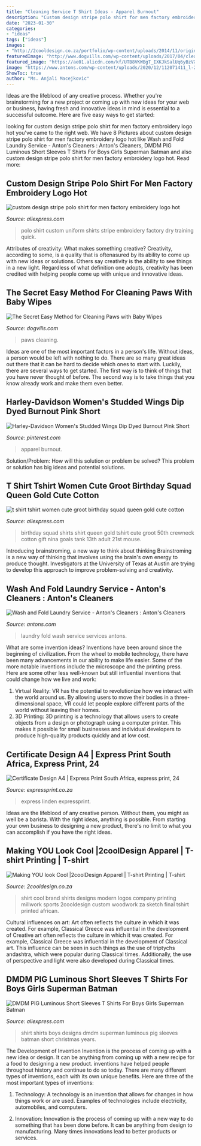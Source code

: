 ```yaml
---
title: "Cleaning Service T Shirt Ideas - Apparel Burnout"
description: "Custom design stripe polo shirt for men factory embroidery logo hot"
date: "2023-01-30"
categories:
- "ideas"
tags: ["ideas"]
images:
- "http://2cooldesign.co.za/portfolio/wp-content/uploads/2014/11/original-sketch-to-final-brand-logo-design.jpg"
featuredImage: "http://www.dogvills.com/wp-content/uploads/2017/04/cleaning-paws-f.jpg"
featured_image: "https://ae01.alicdn.com/kf/UTB8VKWBgT_IXKJkSalUq6yBzVXaR/t-shirt-tshirt-women-cute-groot-birthday-squad-queen-gold-cute-cotton-crewneck-party-shirts-gift.jpg"
image: "https://www.antons.com/wp-content/uploads/2020/12/112071411_l-2-1.jpg"
ShowToc: true
author: "Ms. Anjali Macejkovic"
---
```



Ideas are the lifeblood of any creative process. Whether you're brainstorming for a new project or coming up with new ideas for your web or business, having fresh and innovative ideas in mind is essential to a successful outcome. Here are five easy ways to get started: 

	

		
looking for custom design stripe polo shirt for men factory embroidery logo hot you've came to the right web. We have 8 Pictures about custom design stripe polo shirt for men factory embroidery logo hot like Wash and Fold Laundry Service - Anton&#039;s Cleaners : Anton&#039;s Cleaners, DMDM PIG Luminous Short Sleeves T Shirts For Boys Girls Superman Batman and also custom design stripe polo shirt for men factory embroidery logo hot. Read more:
		
    
## Custom Design Stripe Polo Shirt For Men Factory Embroidery Logo Hot

<img loading=lazy src="https://ae01.alicdn.com/kf/HTB1JIhxHFXXXXcNXVXXq6xXFXXXG/custom-design-stripe-polo-shirt-for-men-factory-embroidery-logo-hot-sale.jpg" onerror="this.onerror=null;this.src='https://tse1.mm.bing.net/th?id=OIP.nM46aH70rKJoGZG8NsjTFQHaHO&amp;pid=15.1';" alt="custom design stripe polo shirt for men factory embroidery logo hot">

_Source: aliexpress.com_

>polo shirt custom uniform shirts stripe embroidery factory dry training quick. 

	

Attributes of creativity: What makes something creative?
Creativity, according to some, is a quality that is oftenasured by its ability to come up with new ideas or solutions. Others say creativity is the ability to see things in a new light. Regardless of what definition one adopts, creativity has been credited with helping people come up with unique and innovative ideas.

    
## The Secret Easy Method For Cleaning Paws With Baby Wipes

<img loading=lazy src="http://www.dogvills.com/wp-content/uploads/2017/04/cleaning-paws-f.jpg" onerror="this.onerror=null;this.src='https://tse4.mm.bing.net/th?id=OIP.v0Kqs74S8CTNbrcRsSu2QwHaF4&amp;pid=15.1';" alt="The Secret Easy Method for Cleaning Paws with Baby Wipes">

_Source: dogvills.com_

>paws cleaning. 

	

Ideas are one of the most important factors in a person's life. Without ideas, a person would be left with nothing to do. There are so many great ideas out there that it can be hard to decide which ones to start with. Luckily, there are several ways to get started. The first way is to think of things that you have never thought of before. The second way is to take things that you know already work and make them even better.

    
## Harley-Davidson Women&#039;s Studded Wings Dip Dyed Burnout Pink Short

<img loading=lazy src="https://i.pinimg.com/736x/c5/03/6d/c5036d9415ceddbce2663607c0529833--harley-t-shirts-pink-shorts.jpg" onerror="this.onerror=null;this.src='https://tse4.mm.bing.net/th?id=OIP.HSwk0UfjUV7qYXKTnvVH7AHaLT&amp;pid=15.1';" alt="Harley-Davidson Women&#039;s Studded Wings Dip Dyed Burnout Pink Short">

_Source: pinterest.com_

>apparel burnout. 

	

Solution/Problem: How will this solution or problem be solved?
This problem or solution has big ideas and potential solutions.

    
## T Shirt Tshirt Women Cute Groot Birthday Squad Queen Gold Cute Cotton

<img loading=lazy src="https://ae01.alicdn.com/kf/UTB8VKWBgT_IXKJkSalUq6yBzVXaR/t-shirt-tshirt-women-cute-groot-birthday-squad-queen-gold-cute-cotton-crewneck-party-shirts-gift.jpg" onerror="this.onerror=null;this.src='https://tse2.mm.bing.net/th?id=OIP.AbFTzTw2p0UoLAMhNtJgSwHaJ4&amp;pid=15.1';" alt="t shirt tshirt women cute groot birthday squad queen gold cute cotton">

_Source: aliexpress.com_

>birthday squad shirts shirt queen gold tshirt cute groot 50th crewneck cotton gift nina goals tank 13th adult 21st mouse. 

	

Introducing brainstroming, a new way to think about thinking
Brainstroming is a new way of thinking that involves using the brain's own energy to produce thought. Investigators at the University of Texas at Austin are trying to develop this approach to improve problem-solving and creativity.

    
## Wash And Fold Laundry Service - Anton&#039;s Cleaners : Anton&#039;s Cleaners

<img loading=lazy src="https://www.antons.com/wp-content/uploads/2020/12/112071411_l-2-1.jpg" onerror="this.onerror=null;this.src='https://tse4.mm.bing.net/th?id=OIP.Xu4FKVtCKrTuTSDpt6o20AHaE7&amp;pid=15.1';" alt="Wash and Fold Laundry Service - Anton&#039;s Cleaners : Anton&#039;s Cleaners">

_Source: antons.com_

>laundry fold wash service services antons. 

	

What are some invention ideas?
Inventions have been around since the beginning of civilization. From the wheel to mobile technology, there have been many advancements in our ability to make life easier. Some of the more notable inventions include the microscope and the printing press. Here are some other less well-known but still influential inventions that could change how we live and work:
1) Virtual Reality: VR has the potential to revolutionize how we interact with the world around us. By allowing users to move their bodies in a three-dimensional space, VR could let people explore different parts of the world without leaving their homes.
2) 3D Printing: 3D printing is a technology that allows users to create objects from a design or photograph using a computer printer. This makes it possible for small businesses and individual developers to produce high-quality products quickly and at low cost.

    
## Certificate Design A4 | Express Print South Africa, Express Print, 24

<img loading=lazy src="https://expressprint.co.za/wp-content/uploads/2020/05/express-print-125-1-600x863.png" onerror="this.onerror=null;this.src='https://tse4.mm.bing.net/th?id=OIP.AA8GDAJb8AHNF-W75kxOpAHaKp&amp;pid=15.1';" alt="Certificate Design A4 | Express Print South Africa, express print, 24">

_Source: expressprint.co.za_

>express linden expressprint. 

	

Ideas are the lifeblood of any creative person. Without them, you might as well be a barista. With the right ideas, anything is possible. From starting your own business to designing a new product, there's no limit to what you can accomplish if you have the right ideas.

    
## Making YOU Look Cool |2coolDesign Apparel | T-shirt Printing | T-shirt

<img loading=lazy src="http://2cooldesign.co.za/portfolio/wp-content/uploads/2014/11/original-sketch-to-final-brand-logo-design.jpg" onerror="this.onerror=null;this.src='https://tse3.mm.bing.net/th?id=OIP.t6mN677bzpsh9E4EJXZbbwHaEK&amp;pid=15.1';" alt="Making YOU look Cool |2coolDesign Apparel | T-shirt Printing | T-shirt">

_Source: 2cooldesign.co.za_

>shirt cool brand shirts designs modern logos company printing millwork sports 2cooldesign custom woodwork za sketch final tshirt printed african. 

	

Cultural influences on art: Art often reflects the culture in which it was created. For example, Classical Greece was influential in the development of
Creative art often reflects the culture in which it was created. For example, Classical Greece was influential in the development of Classical art. This influence can be seen in such things as the use of triptychs andashtra, which were popular during Classical times. Additionally, the use of perspective and light were also developed during Classical times.

    
## DMDM PIG Luminous Short Sleeves T Shirts For Boys Girls Superman Batman

<img loading=lazy src="https://ae01.alicdn.com/kf/HTB1JSLCmgoQMeJjy0Fnq6z8gFXad/DMDM-PIG-Luminous-Short-Sleeves-T-Shirts-For-Boys-Girls-Superman-Batman-T-Shirt-Kids-Christmas.jpg" onerror="this.onerror=null;this.src='https://tse2.mm.bing.net/th?id=OIP.Bf62RMUD0EYrF8X78tTMbgHaHa&amp;pid=15.1';" alt="DMDM PIG Luminous Short Sleeves T Shirts For Boys Girls Superman Batman">

_Source: aliexpress.com_

>shirt shirts boys designs dmdm superman luminous pig sleeves batman short christmas years. 

	

The Development of Invention
Invention is the process of coming up with a new idea or design. It can be anything from coming up with a new recipe for a food to designing a new product. inventions have helped people throughout history and continue to do so today. There are many different types of inventions, each with its own unique benefits. Here are three of the most important types of inventions:
1) Technology: A technology is an invention that allows for changes in how things work or are used. Examples of technologies include electricity, automobiles, and computers.

2) Innovation: Innovation is the process of coming up with a new way to do something that has been done before. It can be anything from design to manufacturing. Many times innovations lead to better products or services.

